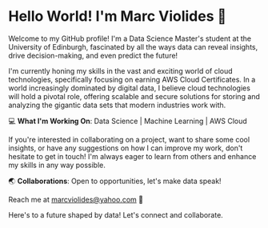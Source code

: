 # Hello World! I'm Marc Violides 🚀

Welcome to my GitHub profile! I'm a Data Science Master's student at the University of Edinburgh, fascinated by all the ways data can reveal insights, drive decision-making, and even predict the future! 

I'm currently honing my skills in the vast and exciting world of cloud technologies, specifically focusing on earning AWS Cloud Certificates. In a world increasingly dominated by digital data, I believe cloud technologies will hold a pivotal role, offering scalable and secure solutions for storing and analyzing the gigantic data sets that modern industries work with.

💻 **What I'm Working On**: Data Science | Machine Learning | AWS Cloud 

If you're interested in collaborating on a project, want to share some cool insights, or have any suggestions on how I can improve my work, don't hesitate to get in touch! I'm always eager to learn from others and enhance my skills in any way possible.

🌏 **Collaborations**: Open to opportunities, let's make data speak!

Reach me at marcviolides@yahoo.com 📩 

Here's to a future shaped by data! Let's connect and collaborate.
<!---
marcv12/marcv12 is a ✨ special ✨ repository because its `README.md` (this file) appears on your GitHub profile.
You can click the Preview link to take a look at your changes.
--->

